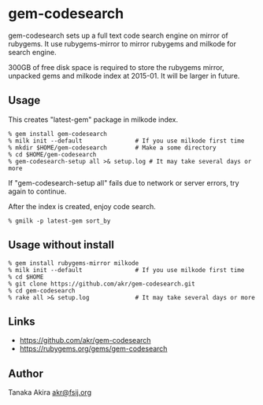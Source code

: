 # gem-codesearch

gem-codesearch sets up a full text code search engine on mirror of rubygems.
It use rubygems-mirror to mirror rubygems and milkode for search engine.

300GB of free disk space is required to store the rubygems mirror,
unpacked gems and milkode index at 2015-01.
It will be larger in future.

## Usage

This creates "latest-gem" package in milkode index.

    % gem install gem-codesearch
    % milk init --default               # If you use milkode first time
    % mkdir $HOME/gem-codesearch        # Make a some directory
    % cd $HOME/gem-codesearch
    % gem-codesearch-setup all >& setup.log # It may take several days or more

If "gem-codesearch-setup all" fails due to network or server errors,
try again to continue.

After the index is created, enjoy code search.

    % gmilk -p latest-gem sort_by

## Usage without install

    % gem install rubygems-mirror milkode
    % milk init --default               # If you use milkode first time
    % cd $HOME
    % git clone https://github.com/akr/gem-codesearch.git
    % cd gem-codesearch
    % rake all >& setup.log             # It may take several days or more

## Links

- https://github.com/akr/gem-codesearch
- https://rubygems.org/gems/gem-codesearch

## Author

Tanaka Akira
akr@fsij.org

